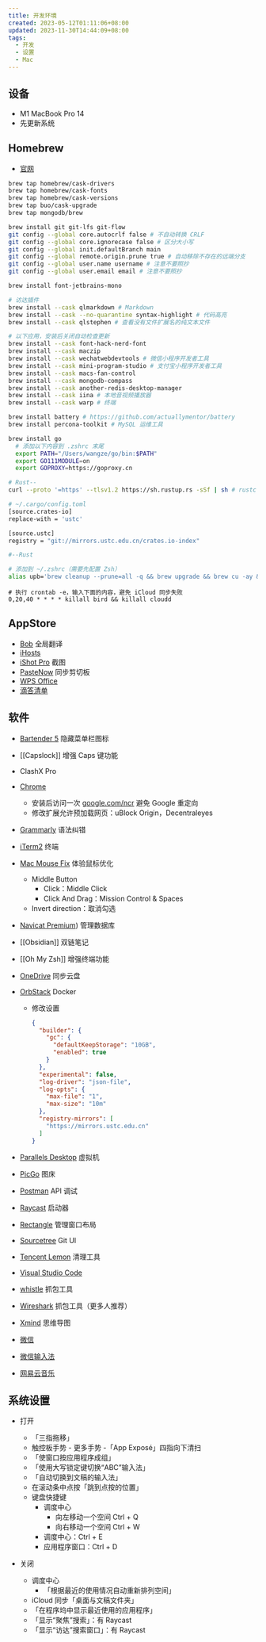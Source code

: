 ```yaml
---
title: 开发环境
created: 2023-05-12T01:11:06+08:00
updated: 2023-11-30T14:44:09+08:00
tags:
  - 开发
  - 设置
  - Mac
---
```


## 设备

- M1 MacBook Pro 14
- 先更新系统

## Homebrew

- [官网](https://brew.sh/)

```bash
brew tap homebrew/cask-drivers
brew tap homebrew/cask-fonts
brew tap homebrew/cask-versions
brew tap buo/cask-upgrade
brew tap mongodb/brew

brew install git git-lfs git-flow
git config --global core.autocrlf false # 不自动转换 CRLF
git config --global core.ignorecase false # 区分大小写
git config --global init.defaultBranch main
git config --global remote.origin.prune true # 自动移除不存在的远端分支
git config --global user.name username # 注意不要照抄
git config --global user.email email # 注意不要照抄

brew install font-jetbrains-mono

# 访达插件
brew install --cask qlmarkdown # Markdown
brew install --cask --no-quarantine syntax-highlight # 代码高亮
brew install --cask qlstephen # 查看没有文件扩展名的纯文本文件

# 以下应用，安装后关闭自动检查更新
brew install --cask font-hack-nerd-font
brew install --cask maczip
brew install --cask wechatwebdevtools # 微信小程序开发者工具
brew install --cask mini-program-studio # 支付宝小程序开发者工具
brew install --cask macs-fan-control
brew install --cask mongodb-compass
brew install --cask another-redis-desktop-manager
brew install --cask iina # 本地音视频播放器
brew install --cask warp # 终端

brew install battery # https://github.com/actuallymentor/battery
brew install percona-toolkit # MySQL 运维工具

brew install go
  # 添加以下内容到 .zshrc 末尾
  export PATH="/Users/wangze/go/bin:$PATH"
  export GO111MODULE=on
  export GOPROXY=https://goproxy.cn

# Rust--
curl --proto '=https' --tlsv1.2 https://sh.rustup.rs -sSf | sh # rustc -V && cargo -V

# ~/.cargo/config.toml
[source.crates-io]
replace-with = 'ustc'

[source.ustc]
registry = "git://mirrors.ustc.edu.cn/crates.io-index"

#--Rust

```

```bash
# 添加到 ~/.zshrc（需要先配置 Zsh）
alias upb='brew cleanup --prune=all -q && brew upgrade && brew cu -ay && brew uninstall node@14 node@16 node@18 node@19 --ignore-dependencies -f && brew cleanup --prune=all -q && npm update --location=global && omz update'
```

```shell
# 执行 crontab -e，输入下面的内容，避免 iCloud 同步失败
0,20,40 * * * * killall bird && killall cloudd
```

## AppStore

- [Bob](https://apps.apple.com/cn/app/bob-%E7%BF%BB%E8%AF%91%E5%92%8C-ocr-%E5%B7%A5%E5%85%B7/id1630034110?mt=12) 全局翻译
- [iHosts](https://apps.apple.com/cn/app/ihosts-etc-hosts-%E7%BC%96%E8%BE%91%E5%99%A8/id1102004240?mt=12)
- [iShot Pro](https://apps.apple.com/cn/app/ishot-pro-%E4%B8%93%E4%B8%9A%E7%9A%84%E6%88%AA%E5%9B%BE%E8%B4%B4%E5%9B%BE%E5%BD%95%E5%B1%8F%E5%BD%95%E9%9F%B3ocr%E7%BF%BB%E8%AF%91%E5%8F%96%E8%89%B2%E5%B7%A5%E5%85%B7/id1611347086?mt=12) 截图
- [PasteNow](https://apps.apple.com/us/app/pastenow-instant-clipboard/id1552536109) 同步剪切板
- [WPS Office](https://apps.apple.com/cn/app/wps-office/id1443749478?mt=12)
- [滴答清单](https://apps.apple.com/cn/app/%E6%BB%B4%E7%AD%94%E6%B8%85%E5%8D%95-%E4%B8%93%E6%B3%A8%E6%97%B6%E9%97%B4%E7%AE%A1%E7%90%86%E5%92%8C%E6%97%A5%E5%8E%86%E6%8F%90%E9%86%92%E4%BA%8B%E9%A1%B9/id966085870?mt=12)

## 软件

- [Bartender 5](https://xclient.info/search/s/bartender/) 隐藏菜单栏图标
- [[Capslock]] 增强 Caps 键功能
- ClashX Pro
- [Chrome](https://www.google.com/intl/zh-CN/chrome/)
  - 安装后访问一次 [google.com/ncr](https://google.com/ncr) 避免 Google 重定向
  - 修改扩展允许预加载网页：uBlock Origin，Decentraleyes
- [Grammarly](https://app.grammarly.com/apps) 语法纠错
- [iTerm2](https://iterm2.com/) 终端
- [Mac Mouse Fix](https://mousefix.org/) 体验鼠标优化
  - Middle Button
    - Click：Middle Click
    - Click And Drag：Mission Control & Spaces
  - Invert direction：取消勾选
- [Navicat Premium](https://www.macyy.cn/?s=Navicat+Premium&post_type=post)) 管理数据库
- [[Obsidian]] 双链笔记
- [[Oh My Zsh]] 增强终端功能
- [OneDrive](https://www.microsoft.com/en-sg/microsoft-365/onedrive/download) 同步云盘
- [OrbStack](https://orbstack.dev/dashboard) Docker
  - 修改设置

    ```json
    {
      "builder": {
        "gc": {
          "defaultKeepStorage": "10GB",
          "enabled": true
        }
      },
      "experimental": false,
      "log-driver": "json-file",
      "log-opts": {
        "max-file": "1",
        "max-size": "10m"
      },
      "registry-mirrors": [
        "https://mirrors.ustc.edu.cn"
      ]
    }
    ```

- [Parallels Desktop](https://www.parallels.cn/products/desktop/trial/) 虚拟机
- [PicGo](https://github.com/Molunerfinn/PicGo/releases) 图床
- [Postman](https://www.postman.com/downloads/) API 调试
- [Raycast](https://www.raycast.com/) 启动器
- [Rectangle](https://rectangleapp.com/) 管理窗口布局
- [Sourcetree](https://www.sourcetreeapp.com/) Git UI
- [Tencent Lemon](https://lemon.qq.com/) 清理工具
- [Visual Studio Code](https://code.visualstudio.com/download)
- [whistle](https://wproxy.org/whistle/install.html) 抓包工具
- [Wireshark](https://www.wireshark.org/) 抓包工具（更多人推荐）
- [Xmind](https://xmind.app/) 思维导图
- [微信](https://mac.weixin.qq.com/?lang=zh_CN)
- [微信输入法](https://z.weixin.qq.com/)
- [网易云音乐](https://music.163.com/#/download)

## 系统设置

- 打开
  - 「三指拖移」
  - 触控板手势 - 更多手势 -「App Exposé」四指向下清扫
  - 「使窗口按应用程序成组」
  - 「使用大写锁定键切换“ABC”输入法」
  - 「自动切换到文稿的输入法」
  - 在滚动条中点按「跳到点按的位置」
  - 键盘快捷键
    - 调度中心
      - 向左移动一个空间 Ctrl + Q
      - 向右移动一个空间 Ctrl + W
    - 调度中心：Ctrl + E
    - 应用程序窗口：Ctrl + D

- 关闭
  - 调度中心
    - 「根据最近的使用情况自动重新排列空间」
  - iCloud 同步「桌面与文稿文件夹」
  - 「在程序坞中显示最近使用的应用程序」
  - 「显示“聚焦”搜索」：有 Raycast
  - 「显示“访达”搜索窗口」：有 Raycast
